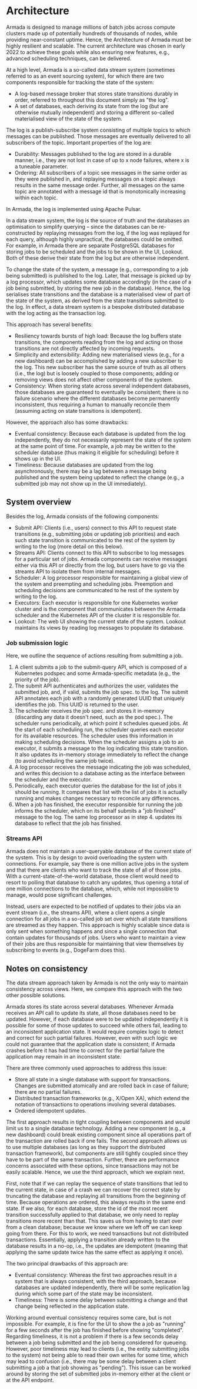 # Architecture

Armada is designed to manage millions of batch jobs across compute clusters made up of potentially hundreds of thousands of nodes, while providing near-constant uptime. Hence, the Architecture of Armada must be highly resilient and scalable. The current architecture was chosen in early 2022 to achieve these goals while also ensuring new features, e.g., advanced scheduling techniques, can be delivered.

At a high level, Armada is a so-called data stream system (sometimes referred to as an event sourcing system), for which there are two components responsible for tracking the state of the system:

* A log-based message broker that stores state transitions durably in order, referred to throughout this document simply as "the log".
* A set of databases, each deriving its state from the log (but are otherwise mutually independent) and storing a different so-called materialised view of the state of the system.

The log is a publish-subscribe system consisting of multiple topics to which messages can be published. Those messages are eventually delivered to all subscribers of the topic. Important properties of the log are:

* Durability: Messages published to the log are stored in a durable manner, i.e., they are not lost in case of up to x node failures, where x is a tuneable parameter.
* Ordering: All subscribers of a topic see messages in the same order as they were published in, and replaying messages on a topic always results in the same message order. Further, all messages on the same topic are annotated with a message id that is monotonically increasing within each topic.

In Armada, the log is implemented using Apache Pulsar.

In a data stream system, the log is the source of truth and the databases an optimisation to simplify querying – since the databases can be re-constructed by replaying messages from the log, if the log was replayed for each query, although highly unpractical, the databases could be omitted. For example, in Armada there are separate PostgreSQL databases for storing jobs to be scheduled and the jobs to be shown in the UI, Lookout. Both of these derive their state from the log but are otherwise independent.

To change the state of the system, a message (e.g., corresponding to a job being submitted) is published to the log. Later, that message is picked up by a log processor, which updates some database accordingly (in the case of a job being submitted, by storing the new job in the database). Hence, the log serialises state transitions and the database is a materialised view of part of the state of the system, as derived from the state transitions submitted to the log. In effect, a data stream system is a bespoke distributed database with the log acting as the transaction log.

This approach has several benefits:

* Resiliency towards bursts of high load: Because the log buffers state transitions, the components reading from the log and acting on those transitions are not directly affected by incoming requests.
* Simplicity and extensibility: Adding new materialised views (e.g., for a new dashboard) can be accomplished by adding a new subscriber to the log. This new subscriber has the same source of truth as all others (i.e., the log) but is loosely coupled to those components; adding or removing views does not affect other components of the system.
* Consistency: When storing state across several independent databases, those databases are guaranteed to eventually be consistent; there is no failure scenario where the different databases become permanently inconsistent, thus requiring a human to manually reconcile them (assuming acting on state transitions is idempotent).

However, the approach also has some drawbacks:

* Eventual consistency: Because each database is updated from the log independently, they do not necessarily represent the state of the system at the same point of time. For example, a job may be written to the scheduler database (thus making it eligible for scheduling) before it shows up in the UI.
* Timeliness: Because databases are updated from the log asynchronously, there may be a lag between a message being published and the system being updated to reflect the change (e.g., a submitted job may not show up in the UI immediately).

## System overview

Besides the log, Armada consists of the following components:

* Submit API: Clients (i.e., users) connect to this API to request state transitions (e.g., submitting jobs or updating job priorities) and each such state transition is communicated to the rest of the system by writing to the log (more detail on this below).
* Streams API: Clients connect to this API to subscribe to log messages for a particular set of jobs. Armada components can receive messages either via this API or directly from the log, but users have to go via the streams API to isolate them from internal messages.
* Scheduler: A log processor responsible for maintaining a global view of the system and preempting and scheduling jobs. Preemption and scheduling decisions are communicated to he rest of the system by writing to the log.
* Executors: Each executor is responsible for one Kubernetes worker cluster and is the component that communicates between the Armada scheduler and the Kubernetes API of the cluster it is responsible for.
* Lookout: The web UI showing the current state of the system. Lookout maintains its views by reading log messages to populate its database.

### Job submission logic

Here, we outline the sequence of actions resulting from submitting a job.

1. A client submits a job to the submit-query API, which is composed of a Kubernetes podspec and some Armada-specific metadata (e.g., the priority of the job).
2. The submit API authenticates and authorizes the user, validates the submitted job, and, if valid, submits the job spec. to the log. The submit API annotates each job with a randomly generated UUID that uniquely identifies the job. This UUID is returned to the user.
3. The scheduler receives the job spec. and stores it in-memory (discarding any data it doesn't need, such as the pod spec.). The scheduler runs periodically, at which point it schedules queued jobs. At the start of each scheduling run, the scheduler queries each executor for its available resources. The scheduler uses this information in making scheduling decisions. When the scheduler assigns a job to an executor, it submits a message to the log indicating this state transition. It also updates its in-memory storage immediately to reflect the change (to avoid scheduling the same job twice).
4. A log processor receives the message indicating the job was scheduled, and writes this decision to a database acting as the interface between the scheduler and the executor.
5. Periodically, each executor queries the database for the list of jobs it should be running. It compares that list with the list of jobs it is actually running and makes changes necessary to reconcile any differences.
6. When a job has finished, the executor responsible for running the job informs the scheduler, which on its behalf submits a "job finished" message to the log. The same log processor as in step 4. updates its database to reflect that the job has finished.

### Streams API

Armada does not maintain a user-queryable database of the current state of the system. This is by design to avoid overloading the system with connections. For example, say there is one million active jobs in the system and that there are clients who want to track the state of all of those jobs. With a current-state-of-the-world database, those client would need to resort to polling that database to catch any updates, thus opening a total of one million connections to the database, which, while not impossible to manage, would pose significant challenges.

Instead, users are expected to be notified of updates to their jobs via an event stream (i.e., the streams API), where a client opens a single connection for all jobs in a so-called job set over which all state transitions are streamed as they happen. This approach is highly scalable since data is only sent when something happens and since a single connection that contain updates for thousands of jobs. Users who want to maintain a view of their jobs are thus responsible for maintaining that view themselves by subscribing to events (e.g., DogeFarm does this).

## Notes on consistency

The data stream approach taken by Armada is not the only way to maintain consistency across views. Here, we compare this approach with the two other possible solutions.

Armada stores its state across several databases. Whenever Armada receives an API call to update its state, all those databases need to be updated. However, if each database were to be updated independently it is possible for some of those updates to succeed while others fail, leading to an inconsistent application state. It would require complex logic to detect and correct for such partial failures. However, even with such logic we could not guarantee that the application state is consistent; if Armada crashes before it has had time to correct for the partial failure the application may remain in an inconsistent state.

There are three commonly used approaches to address this issue:

* Store all state in a single database with support for transactions. Changes are submitted atomically and are rolled back in case of failure; there are no partial failures.
* Distributed transaction frameworks (e.g., X/Open XA), which extend the notation of transactions to operations involving several databases.
* Ordered idempotent updates.

The first approach results in tight coupling between components and would limit us to a single database technology. Adding a new component (e.g., a new dashboard) could break existing component since all operations part of the transaction are rolled back if one fails. The second approach allows us to use multiple databases (as long as they support the distributed transaction framework), but components are still tightly coupled since they have to be part of the same transaction. Further, there are performance concerns associated with these options, since transactions may not be easily scalable. Hence, we use the third approach, which we explain next.

First, note that if we can replay the sequence of state transitions that led to the current state, in case of a crash we can recover the correct state by truncating the database and replaying all transitions from the beginning of time. Because operations are ordered, this always results in the same end state. If we also, for each database, store the id of the most recent transition successfully applied to that database, we only need to replay transitions more recent than that. This saves us from having to start over from a clean database; because we know where we left off we can keep going from there. For this to work, we need transactions but not distributed transactions. Essentially, applying a transition already written to the database results in a no-op, i.e., the updates are idempotent (meaning that applying the same update twice has the same effect as applying it once).

The two principal drawbacks of this approach are:

* Eventual consistency: Whereas the first two approaches result in a system that is always consistent, with the third approach, because databases are updated independently, there will be some replication lag during which some part of the state may be inconsistent.
* Timeliness: There is some delay between submitting a change and that change being reflected in the application state.

Working around eventual consistency requires some care, but is not impossible. For example, it is fine for the UI to show the a job as "running" for a few seconds after the job has finished before showing "completed". Regarding timeliness, it is not a problem if there is a few seconds delay between a job being submitted and the job being considered for queueing. However, poor timeliness may lead to clients (i.e., the entity submitting jobs to the system) not being able to read their own writes for some time, which may lead to confusion (i.e., there may be some delay between a client submitting a job a that job showing as "pending"). This issue can be worked around by storing the set of submitted jobs in-memory either at the client or at the API endpoint.
